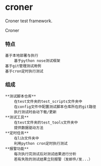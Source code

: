 # croner
Croner test framework.

Croner

### 特点
 	基于本地部署与执行
        基于python nose测试框架
	基于git管理测试用例
	基于cron定时执行测试
### 组成
	**测试脚本仓库**
		在test文件夹的test_scripts文件夹中
		在config文件中配置测试脚本仓库所在的git路径
		执行测试时自动下载/更新
	**测试工具**
		在test文件夹的test_tools文件夹中
		提供数据驱动方法
	**定时任务**
		在lib文件夹中
		利用python cron定时执行测试
	**报警功能**
		每次执行完测试后对测试结果进行分析
		若有失败的测试结果立刻报警（发邮件/发...）
